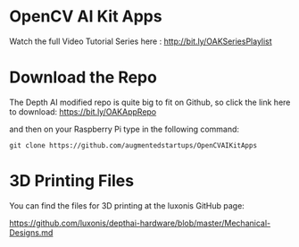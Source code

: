 # OpenCV AI Kit Apps
Watch the full Video Tutorial Series here : http://bit.ly/OAKSeriesPlaylist

# Download the Repo

The Depth AI modified repo is quite big to fit on Github, so click the link here to download:
https://bit.ly/OAKAppRepo

and then on your Raspberry Pi type in the following command:

```git clone https://github.com/augmentedstartups/OpenCVAIKitApps```

# 3D Printing Files

You can find the files for 3D printing at the luxonis GitHub page:

https://github.com/luxonis/depthai-hardware/blob/master/Mechanical-Designs.md

